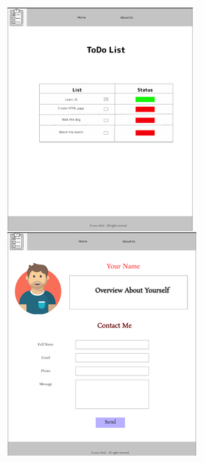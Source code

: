 ![todo](https://github.com/LTUC/amman-prep-d13/raw/main/Class-04/part-01/lab/assets/lab04-HomePage.png)
![about](https://github.com/LTUC/amman-prep-d13/raw/main/Class-04/part-01/lab/assets/lab04-AboutPage.png)